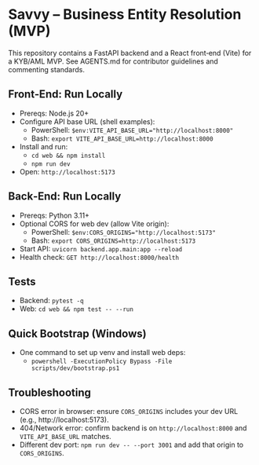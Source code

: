 # Savvy – Business Entity Resolution (MVP)

This repository contains a FastAPI backend and a React front‑end (Vite) for a KYB/AML MVP. See AGENTS.md for contributor guidelines and commenting standards.

## Front‑End: Run Locally
- Prereqs: Node.js 20+
- Configure API base URL (shell examples):
  - PowerShell: `$env:VITE_API_BASE_URL="http://localhost:8000"`
  - Bash: `export VITE_API_BASE_URL=http://localhost:8000`
- Install and run:
  - `cd web && npm install`
  - `npm run dev`
- Open: `http://localhost:5173`

## Back‑End: Run Locally
- Prereqs: Python 3.11+
- Optional CORS for web dev (allow Vite origin):
  - PowerShell: `$env:CORS_ORIGINS="http://localhost:5173"`
  - Bash: `export CORS_ORIGINS=http://localhost:5173`
- Start API: `uvicorn backend.app.main:app --reload`
- Health check: `GET http://localhost:8000/health`

## Tests
- Backend: `pytest -q`
- Web: `cd web && npm test -- --run`

## Quick Bootstrap (Windows)
- One command to set up venv and install web deps:
  - `powershell -ExecutionPolicy Bypass -File scripts/dev/bootstrap.ps1`

## Troubleshooting
- CORS error in browser: ensure `CORS_ORIGINS` includes your dev URL (e.g., http://localhost:5173).
- 404/Network error: confirm backend is on `http://localhost:8000` and `VITE_API_BASE_URL` matches.
- Different dev port: `npm run dev -- --port 3001` and add that origin to `CORS_ORIGINS`.

